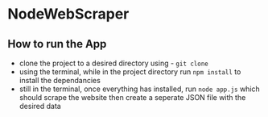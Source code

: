 # NodeWebScraper

## How to run the App

- clone the project to a desired directory using - `git clone`
- using the terminal, while in the project directory run `npm install` to install the dependancies 
- still in the terminal, once everything has installed, run `node app.js` which should scrape the website then create a seperate JSON file with the desired data

